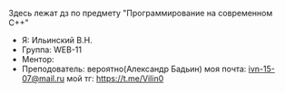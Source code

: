 Здесь лежат дз по предмету "Программирование на современном C++"
* Я: Ильинский В.Н.
* Группа: WEB-11
* Ментор: 
* Преподователь: вероятно(Александр Бадьин)
моя почта: ivn-15-07@mail.ru
мой тг: https://t.me/Vilin0

